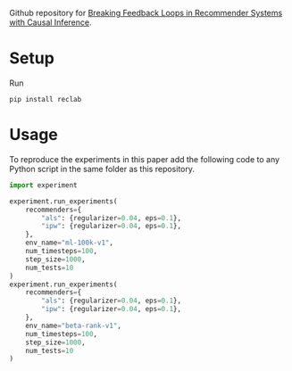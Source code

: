 Github repository for [Breaking Feedback Loops in Recommender Systems with Causal Inference](https://arxiv.org/pdf/2207.01616).

# Setup
Run
```
pip install reclab
```

# Usage
To reproduce the experiments in this paper add the following code to any Python script in the same folder as this repository.
```python
import experiment

experiment.run_experiments(
    recommenders={
        "als": {regularizer=0.04, eps=0.1},
        "ipw": {regularizer=0.04, eps=0.1},
    },
    env_name="ml-100k-v1",
    num_timesteps=100,
    step_size=1000,
    num_tests=10
)
experiment.run_experiments(
    recommenders={
        "als": {regularizer=0.04, eps=0.1},
        "ipw": {regularizer=0.04, eps=0.1},
    },
    env_name="beta-rank-v1",
    num_timesteps=100,
    step_size=1000,
    num_tests=10
)
```
